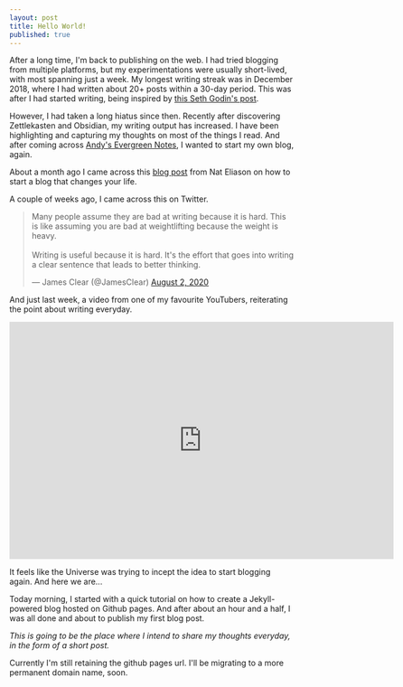 ```yaml
---
layout: post
title: Hello World!
published: true
---
```

After a long time, I'm back to publishing on the web. I had tried blogging from multiple platforms, but my experimentations were usually short-lived, with most spanning just a week. My longest writing streak was in December 2018, where I had written about 20+ posts within a 30-day period. This was after I had started writing, being inspired by [this Seth Godin's post](https://seths.blog/2018/10/the-first-1000-are-the-most-difficult/).

However, I had taken a long hiatus since then. Recently after discovering Zettlekasten and Obsidian, my writing output has increased. I have been highlighting and capturing my thoughts on most of the things I read. And after coming across [Andy's Evergreen Notes](https://notes.andymatuschak.org/), I wanted to start my own blog, again.

About a month ago I came across this [blog post](https://www.nateliason.com/blog/start-a-blog) from Nat Eliason on how to start a blog that changes your life.

A couple of weeks ago, I came across this on Twitter.

<blockquote class="twitter-tweet"><p lang="en" dir="ltr">Many people assume they are bad at writing because it is hard. This is like assuming you are bad at weightlifting because the weight is heavy.<br><br>Writing is useful because it is hard. It&#39;s the effort that goes into writing a clear sentence that leads to better thinking.</p>&mdash; James Clear (@JamesClear) <a href="https://twitter.com/JamesClear/status/1289976285028954113?ref_src=twsrc%5Etfw">August 2, 2020</a></blockquote> <script async src="https://platform.twitter.com/widgets.js" charset="utf-8"></script>

And just last week, a video from one of my favourite YouTubers, reiterating the point about writing everyday.

<iframe width="680" height="420" src="https://www.youtube.com/embed/S0b_Q4r7vro" frameborder="0" allow="accelerometer; autoplay; encrypted-media; gyroscope; picture-in-picture" allowfullscreen></iframe>

It feels like the Universe was trying to incept the idea to start blogging again. And here we are...

Today morning, I started with a quick tutorial on how to create a Jekyll-powered blog hosted on Github pages. And after about an hour and a half, I was all done and about to publish my first blog post.

*This is going to be the place where I intend to share my thoughts everyday, in the form of a short post.* 

Currently I'm still retaining the github pages url. I'll be migrating to a more permanent domain name, soon.